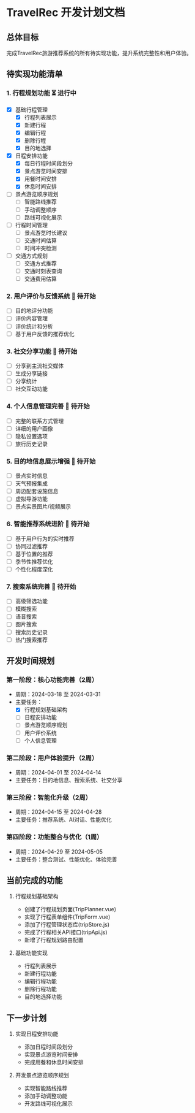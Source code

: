 # TravelRec 开发计划文档

## 总体目标
完成TravelRec旅游推荐系统的所有待实现功能，提升系统完整性和用户体验。

## 待实现功能清单

### 1. 行程规划功能 ⏳ 进行中
- [x] 基础行程管理
  - [x] 行程列表展示
  - [x] 新建行程
  - [x] 编辑行程
  - [x] 删除行程
  - [x] 目的地选择
- [x] 日程安排功能
  - [x] 每日行程时间段划分
  - [x] 景点游览时间安排
  - [x] 用餐时间安排
  - [x] 休息时间安排
- [ ] 景点游览顺序规划
  - [ ] 智能路线推荐
  - [ ] 手动调整顺序
  - [ ] 路线可视化展示
- [ ] 行程时间管理
  - [ ] 景点游览时长建议
  - [ ] 交通时间估算
  - [ ] 时间冲突检测
- [ ] 交通方式规划
  - [ ] 交通方式推荐
  - [ ] 交通时刻表查询
  - [ ] 交通费用估算

### 2. 用户评价与反馈系统 📅 待开始
- [ ] 目的地评分功能
- [ ] 评价内容管理
- [ ] 评价统计和分析
- [ ] 基于用户反馈的推荐优化

### 3. 社交分享功能 📅 待开始
- [ ] 分享到主流社交媒体
- [ ] 生成分享链接
- [ ] 分享统计
- [ ] 社交互动功能

### 4. 个人信息管理完善 📅 待开始
- [ ] 完整的联系方式管理
- [ ] 详细的用户画像
- [ ] 隐私设置选项
- [ ] 旅行历史记录

### 5. 目的地信息展示增强 📅 待开始
- [ ] 景点实时信息
- [ ] 天气预报集成
- [ ] 周边配套设施信息
- [ ] 虚拟导游功能
- [ ] 景点实景图片/视频展示

### 6. 智能推荐系统进阶 📅 待开始
- [ ] 基于用户行为的实时推荐
- [ ] 协同过滤推荐
- [ ] 基于位置的推荐
- [ ] 季节性推荐优化
- [ ] 个性化程度深化

### 7. 搜索系统完善 📅 待开始
- [ ] 高级筛选功能
- [ ] 模糊搜索
- [ ] 语音搜索
- [ ] 图片搜索
- [ ] 搜索历史记录
- [ ] 热门搜索推荐

## 开发时间规划

### 第一阶段：核心功能完善（2周）
- 周期：2024-03-18 至 2024-03-31
- 主要任务：
  - [x] 行程规划基础架构
  - [ ] 日程安排功能
  - [ ] 景点游览顺序规划
  - [ ] 用户评价系统
  - [ ] 个人信息管理

### 第二阶段：用户体验提升（2周）
- 周期：2024-04-01 至 2024-04-14
- 主要任务：目的地信息、搜索系统、社交分享

### 第三阶段：智能化升级（2周）
- 周期：2024-04-15 至 2024-04-28
- 主要任务：推荐系统、AI对话、性能优化

### 第四阶段：功能整合与优化（1周）
- 周期：2024-04-29 至 2024-05-05
- 主要任务：整合测试、性能优化、体验完善

## 当前完成的功能
1. 行程规划基础架构
   - 创建了行程规划页面(TripPlanner.vue)
   - 实现了行程表单组件(TripForm.vue)
   - 添加了行程管理状态库(tripStore.js)
   - 完成了行程相关API接口(tripApi.js)
   - 新增了行程规划路由配置

2. 基础功能实现
   - 行程列表展示
   - 新建行程功能
   - 编辑行程功能
   - 删除行程功能
   - 目的地选择功能

## 下一步计划
1. 实现日程安排功能
   - 添加日程时间段划分
   - 实现景点游览时间安排
   - 完成用餐和休息时间安排

2. 开发景点游览顺序规划
   - 实现智能路线推荐
   - 添加手动调整功能
   - 开发路线可视化展示
